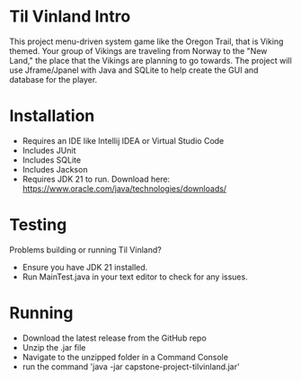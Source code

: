 # Til Vinland Intro
This project menu-driven system game like the Oregon Trail, 
that is Viking themed. Your group of Vikings are traveling 
from Norway to the "New Land," the place that the Vikings 
are planning to go towards. The project will use Jframe/Jpanel 
with Java and SQLite to help create the GUI and database 
for the player.

# Installation
* Requires an IDE like Intellij IDEA or Virtual Studio Code
* Includes JUnit
* Includes SQLite
* Includes Jackson
* Requires JDK 21 to run. Download here: https://www.oracle.com/java/technologies/downloads/

# Testing
Problems building or running Til Vinland?
* Ensure you have JDK 21 installed.
* Run MainTest.java in your text editor to check for any issues.

# Running
* Download the latest release from the GitHub repo
* Unzip the .jar file
* Navigate to the unzipped folder in a Command Console
* run the command 'java -jar capstone-project-tilvinland.jar'

